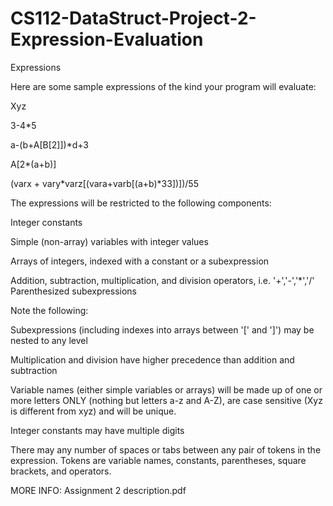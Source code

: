 # CS112-DataStruct-Project-2-Expression-Evaluation

Expressions

Here are some sample expressions of the kind your program will evaluate:

   Xyz
   
   3-4*5
   
   a-(b+A[B[2]])*d+3
   
   A[2*(a+b)]
   
   (varx + vary*varz[(vara+varb[(a+b)*33])])/55
   
The expressions will be restricted to the following components:

Integer constants

Simple (non-array) variables with integer values

Arrays of integers, indexed with a constant or a subexpression

Addition, subtraction, multiplication, and division operators, i.e. '+','-','*','/' Parenthesized subexpressions

Note the following:

Subexpressions (including indexes into arrays between '[' and ']') may be nested to any level

Multiplication and division have higher precedence than addition and subtraction

Variable names (either simple variables or arrays) will be made up of one or more letters ONLY (nothing but letters a-z and A-Z), are case sensitive (Xyz is different from xyz) and will be unique.

Integer constants may have multiple digits

There may any number of spaces or tabs between any pair of tokens in the expression. Tokens are variable names, constants, parentheses, square brackets, and operators.

MORE INFO:
Assignment 2 description.pdf

